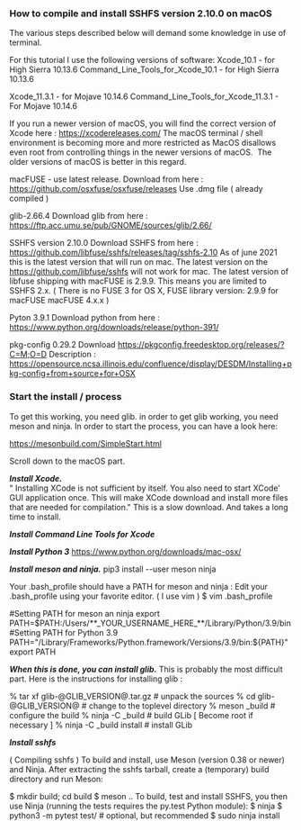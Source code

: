 ### How to compile and install SSHFS version 2.10.0 on macOS

The various steps described below will demand some knowledge in use of terminal.

For this tutorial I use the following versions of software:
Xcode_10.1  - for High Sierra  10.13.6
Command_Line_Tools_for_Xcode_10.1  - for High Sierra 10.13.6

Xcode_11.3.1 - for Mojave 10.14.6
Command_Line_Tools_for_Xcode_11.3.1 - For Mojave 10.14.6

If you run a newer version of macOS, you will find the correct version of Xcode here :
https://xcodereleases.com/
The macOS terminal / shell environment is becoming more and more restricted as MacOS disallows even root from controlling things in the newer versions of macOS.  The older versions of macOS is better in this regard.

macFUSE - use latest release. Download from here :
https://github.com/osxfuse/osxfuse/releases
Use .dmg file ( already compiled )

glib-2.66.4
Download glib from here :
https://ftp.acc.umu.se/pub/GNOME/sources/glib/2.66/

SSHFS version 2.10.0
Download SSHFS from here :
https://github.com/libfuse/sshfs/releases/tag/sshfs-2.10
As of june 2021 this is the latest version that will run on mac.
The latest version on the https://github.com/libfuse/sshfs will not work for mac.
The latest version of libfuse shipping with macFUSE is 2.9.9. This means you are limited to SSHFS 2.x.
( There is no FUSE 3 for OS X, FUSE library version: 2.9.9 for macFUSE macFUSE 4.x.x )

Pyton 3.9.1
Download python from here :
https://www.python.org/downloads/release/python-391/

pkg-config 0.29.2
Download
https://pkgconfig.freedesktop.org/releases/?C=M;O=D
Description :
https://opensource.ncsa.illinois.edu/confluence/display/DESDM/Installing+pkg-config+from+source+for+OSX


### Start the install / process

To get this working, you need glib.
in order to get glib working,
you need meson and ninja.
In order to start the process, you can have a look here:

https://mesonbuild.com/SimpleStart.html

Scroll down to the macOS part.

_**Install Xcode.**_  
" Installing XCode is not sufficient by itself. You also need to start XCode' GUI application once. This will make XCode download and install more files that are needed for compilation."
This is a slow download. And takes a long time to install.

_**Install Command Line Tools for Xcode**_

_**Install Python 3**_
https://www.python.org/downloads/mac-osx/

_**Install meson and ninja.**_
pip3 install --user meson ninja

Your  .bash_profile should have a PATH for meson and ninja :
Edit your .bash_profile using your favorite editor. 
( I use vim )
$ vim .bash_profile

#Setting PATH for meson an ninja
export PATH=$PATH:/Users/**_YOUR_USERNAME_HERE_**/Library/Python/3.9/bin
#Setting PATH for Python 3.9
PATH="/Library/Frameworks/Python.framework/Versions/3.9/bin:${PATH}"
export PATH

_**When this is done, you can install glib.**_
This is probably the most difficult part.
Here is the instructions for installing glib :

% tar xf glib-@GLIB_VERSION@.tar.gz # unpack the sources
% cd glib-@GLIB_VERSION@                    # change to the toplevel directory
% meson _build                                 # configure the build
% ninja -C _build                              # build GLib
[ Become root if necessary ]
% ninja -C _build install                 # install GLib

**_Install sshfs_** 

( Compiling sshfs )
To build and install, use Meson (version 0.38 or newer) and Ninja. After extracting the sshfs tarball, create a (temporary) build directory and run Meson:

$ mkdir build; cd build
$ meson ..
To build, test and install SSHFS, you then use Ninja (running the tests requires the py.test Python module):
$ ninja
$ python3 -m pytest test/    # optional, but recommended
$ sudo ninja install

